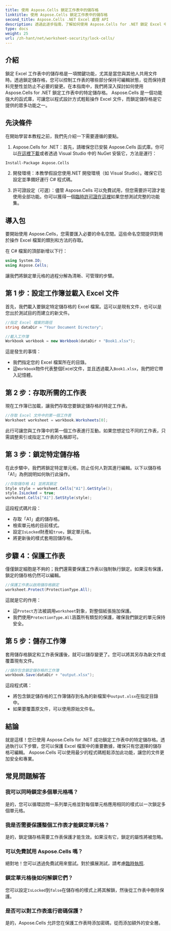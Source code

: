 ```yaml
---
title: 使用 Aspose.Cells 鎖定工作表中的儲存格
linktitle: 使用 Aspose.Cells 鎖定工作表中的儲存格
second_title: Aspose.Cells .NET Excel 處理 API
description: 透過此逐步指南，了解如何使用 Aspose.Cells for .NET 鎖定 Excel 中的儲存格。透過詳細的程式碼範例和簡單的說明來保護您的資料。
type: docs
weight: 25
url: /zh-hant/net/worksheet-security/lock-cells/
---
```

## 介紹
鎖定 Excel 工作表中的儲存格是一項關鍵功能，尤其是當您與其他人共用文件時。透過鎖定儲存格，您可以控制工作表的哪些部分保持可編輯狀態，從而保持資料完整性並防止不必要的變更。在本指南中，我們將深入探討如何使用 Aspose.Cells for .NET 鎖定工作表中的特定儲存格。 Aspose.Cells 是一個功能強大的函式庫，可讓您以程式設計方式輕鬆操作 Excel 文件，而鎖定儲存格是它提供的眾多功能之一。

## 先決條件

在開始學習本教程之前，我們先介紹一下需要遵循的要點。

1.  Aspose.Cells for .NET：首先，請確保您已安裝 Aspose.Cells 函式庫。你可以[在這裡下載](https://releases.aspose.com/cells/net/)或者透過 Visual Studio 中的 NuGet 安裝它，方法是運行：

```bash
Install-Package Aspose.Cells
```

2. 開發環境：本教學假設您使用.NET 開發環境（如 Visual Studio）。確保它已設定並準備好運行 C# 程式碼。

3. 許可證設定（可選）：儘管 Aspose.Cells 可以免費試用，但您需要許可證才能使用全部功能。你可以獲得一個[臨時許可證在這裡](https://purchase.aspose.com/temporary-license/)如果您想測試完整的功能集。


## 導入包

要開始使用 Aspose.Cells，您需要匯入必要的命名空間。這些命名空間提供對用於操作 Excel 檔案的類別和方法的存取。

在 C# 檔案的頂部新增以下行：

```csharp
using System.IO;
using Aspose.Cells;
```

讓我們將鎖定單元格的過程分解為清晰、可管理的步驟。

## 第 1 步：設定工作簿並載入 Excel 文件

首先，我們載入要鎖定特定儲存格的 Excel 檔案。這可以是現有文件，也可以是您出於測試目的而建立的新文件。

```csharp
//指定 Excel 檔案的路徑
string dataDir = "Your Document Directory";

//載入工作簿
Workbook workbook = new Workbook(dataDir + "Book1.xlsx");
```

這是發生的事情：
- 我們指定您的 Excel 檔案所在的目錄。
- 這`Workbook`物件代表整個Excel文件，並且透過載入`Book1.xlsx`，我們把它帶入記憶體。

## 第 2 步：存取所需的工作表

現在工作簿已加載，讓我們存取您要鎖定儲存格的特定工作表。

```csharp
//存取 Excel 文件中的第一個工作表
Worksheet worksheet = workbook.Worksheets[0];
```

此行可讓您與工作簿中的第一個工作表進行互動。如果您想定位不同的工作表，只需調整索引或指定工作表的名稱即可。

## 第 3 步：鎖定特定儲存格

在此步驟中，我們將鎖定特定單元格，防止任何人對其進行編輯。以下以儲存格「A1」為例說明如何執行此操作。

```csharp
//存取儲存格 A1 並將其鎖定
Style style = worksheet.Cells["A1"].GetStyle();
style.IsLocked = true;
worksheet.Cells["A1"].SetStyle(style);
```

這段程式碼片段：
- 存取「A1」處的儲存格。
- 檢索單元格的目前樣式。
- 設定`IsLocked`財產給`true`，鎖定單元格。
- 將更新後的樣式套用回儲存格。

## 步驟 4：保護工作表

僅僅鎖定細胞是不夠的；我們還需要保護工作表以強制執行鎖定。如果沒有保護，鎖定的儲存格仍然可以編輯。

```csharp
//保護工作表以啟用儲存格鎖定
worksheet.Protect(ProtectionType.All);
```

這就是它的作用：
- 這`Protect`方法被調用`worksheet`對象，對整個紙張施加保護。
- 我們使用`ProtectionType.All`涵蓋所有類型的保護，確保我們鎖定的單元保持安全。

## 第 5 步：儲存工作簿

套用儲存格鎖定和工作表保護後，就可以儲存變更了。您可以將其另存為新文件或覆蓋現有文件。

```csharp
//儲存包含鎖定儲存格的工作簿
workbook.Save(dataDir + "output.xlsx");
```

這段程式碼：
- 將包含鎖定儲存格的工作簿儲存到名為的新檔案中`output.xlsx`在指定目錄中。
- 如果要覆蓋原文件，可以使用原始文件名。


## 結論

就是這樣！您已使用 Aspose.Cells for .NET 成功鎖定工作表中的特定儲存格。透過執行以下步驟，您可以保護 Excel 檔案中的重要數據，確保只有您選擇的儲存格可編輯。 Aspose.Cells 可以使用最少的程式碼輕鬆添加此功能，讓您的文件更加安全和專業。


## 常見問題解答

### 我可以同時鎖定多個單元格嗎？
是的，您可以循環訪問一系列單元格並對每個單元格應用相同的樣式以一次鎖定多個單元格。

### 我是否需要保護整個工作表才能鎖定單元格？
是的，鎖定儲存格需要工作表保護才能生效。如果沒有它，鎖定的屬性將被忽略。

### 可以免費試用 Aspose.Cells 嗎？
絕對地！您可以透過免費試用來嘗試。對於擴展測試，請考慮[臨時執照](https://purchase.aspose.com/temporary-license/).

### 鎖定單元格後如何解鎖它們？
您可以設定`IsLocked`到`false`在儲存格的樣式上將其解鎖，然後從工作表中刪除保護。

### 是否可以對工作表進行密碼保護？
是的，Aspose.Cells 允許您在保護工作表時添加密碼，從而添加額外的安全層。
